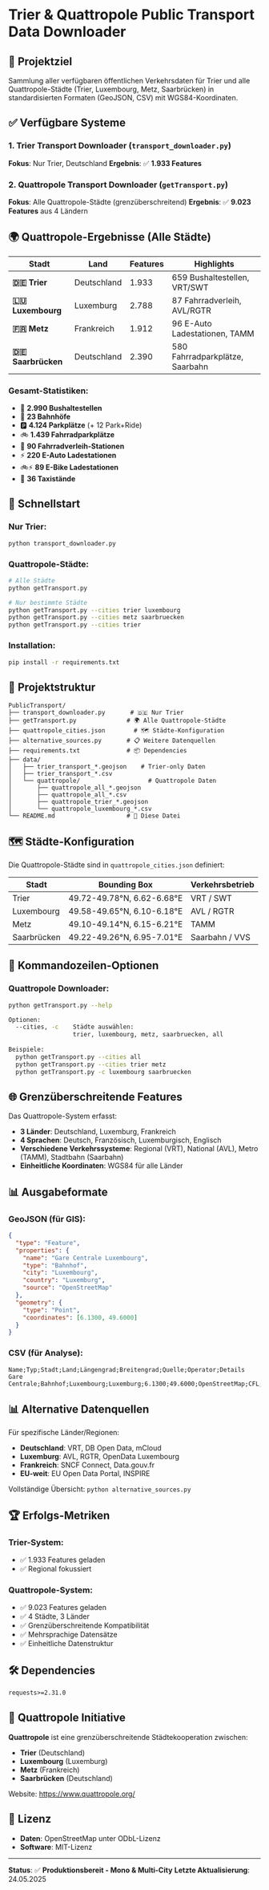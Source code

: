 # Trier & Quattropole Public Transport Data Downloader

## 🎯 Projektziel

Sammlung aller verfügbaren öffentlichen Verkehrsdaten für Trier und alle Quattropole-Städte (Trier, Luxembourg, Metz, Saarbrücken) in standardisierten Formaten (GeoJSON, CSV) mit WGS84-Koordinaten.

## ✅ Verfügbare Systeme

### 1. Trier Transport Downloader (`transport_downloader.py`)
**Fokus**: Nur Trier, Deutschland
**Ergebnis**: ✅ **1.933 Features**

### 2. Quattropole Transport Downloader (`getTransport.py`)
**Fokus**: Alle Quattropole-Städte (grenzüberschreitend)
**Ergebnis**: ✅ **9.023 Features** aus 4 Ländern

## 🌍 Quattropole-Ergebnisse (Alle Städte)

| Stadt | Land | Features | Highlights |
|-------|------|----------|------------|
| **🇩🇪 Trier** | Deutschland | 1.933 | 659 Bushaltestellen, VRT/SWT |
| **🇱🇺 Luxembourg** | Luxemburg | 2.788 | 87 Fahrradverleih, AVL/RGTR |
| **🇫🇷 Metz** | Frankreich | 1.912 | 96 E-Auto Ladestationen, TAMM |
| **🇩🇪 Saarbrücken** | Deutschland | 2.390 | 580 Fahrradparkplätze, Saarbahn |

### Gesamt-Statistiken:
- 🚌 **2.990 Bushaltestellen**
- 🚂 **23 Bahnhöfe**
- 🅿️ **4.124 Parkplätze** (+ 12 Park+Ride)
- 🚲 **1.439 Fahrradparkplätze**
- 🚴 **90 Fahrradverleih-Stationen**
- ⚡ **220 E-Auto Ladestationen**
- 🚲⚡ **89 E-Bike Ladestationen**
- 🚕 **36 Taxistände**

## 🚀 Schnellstart

### Nur Trier:
```bash
python transport_downloader.py
```

### Quattropole-Städte:
```bash
# Alle Städte
python getTransport.py

# Nur bestimmte Städte
python getTransport.py --cities trier luxembourg
python getTransport.py --cities metz saarbruecken
python getTransport.py --cities trier
```

### Installation:
```bash
pip install -r requirements.txt
```

## 📂 Projektstruktur

```
PublicTransport/
├── transport_downloader.py       # 🇩🇪 Nur Trier
├── getTransport.py              # 🌍 Alle Quattropole-Städte
├── quattropole_cities.json        # 🗺️ Städte-Konfiguration
├── alternative_sources.py       # 📋 Weitere Datenquellen
├── requirements.txt             # 📦 Dependencies
├── data/
│   ├── trier_transport_*.geojson    # Trier-only Daten
│   ├── trier_transport_*.csv
│   └── quattropole/                   # Quattropole Daten
│       ├── quattropole_all_*.geojson
│       ├── quattropole_all_*.csv
│       ├── quattropole_trier_*.geojson
│       └── quattropole_luxembourg_*.csv
└── README.md                    # 📖 Diese Datei
```

## 🗺️ Städte-Konfiguration

Die Quattropole-Städte sind in `quattropole_cities.json` definiert:

| Stadt | Bounding Box | Verkehrsbetrieb |
|-------|--------------|-----------------|
| Trier | 49.72-49.78°N, 6.62-6.68°E | VRT / SWT |
| Luxembourg | 49.58-49.65°N, 6.10-6.18°E | AVL / RGTR |
| Metz | 49.10-49.14°N, 6.15-6.21°E | TAMM |
| Saarbrücken | 49.22-49.26°N, 6.95-7.01°E | Saarbahn / VVS |

## 🔧 Kommandozeilen-Optionen

### Quattropole Downloader:
```bash
python getTransport.py --help

Optionen:
  --cities, -c    Städte auswählen:
                  trier, luxembourg, metz, saarbruecken, all
                  
Beispiele:
  python getTransport.py --cities all
  python getTransport.py --cities trier metz
  python getTransport.py -c luxembourg saarbruecken
```

## 🌐 Grenzüberschreitende Features

Das Quattropole-System erfasst:
- **3 Länder**: Deutschland, Luxemburg, Frankreich
- **4 Sprachen**: Deutsch, Französisch, Luxemburgisch, Englisch
- **Verschiedene Verkehrssysteme**: Regional (VRT), National (AVL), Metro (TAMM), Stadtbahn (Saarbahn)
- **Einheitliche Koordinaten**: WGS84 für alle Länder

## 📊 Ausgabeformate

### GeoJSON (für GIS):
```json
{
  "type": "Feature",
  "properties": {
    "name": "Gare Centrale Luxembourg",
    "type": "Bahnhof",
    "city": "Luxembourg",
    "country": "Luxemburg",
    "source": "OpenStreetMap"
  },
  "geometry": {
    "type": "Point",
    "coordinates": [6.1300, 49.6000]
  }
}
```

### CSV (für Analyse):
```csv
Name;Typ;Stadt;Land;Längengrad;Breitengrad;Quelle;Operator;Details
Gare Centrale;Bahnhof;Luxembourg;Luxemburg;6.1300;49.6000;OpenStreetMap;CFL;
```

## 📊 Alternative Datenquellen

Für spezifische Länder/Regionen:
- **Deutschland**: VRT, DB Open Data, mCloud
- **Luxemburg**: AVL, RGTR, OpenData Luxembourg  
- **Frankreich**: SNCF Connect, Data.gouv.fr
- **EU-weit**: EU Open Data Portal, INSPIRE

Vollständige Übersicht: `python alternative_sources.py`

## 🏆 Erfolgs-Metriken

### Trier-System:
- ✅ 1.933 Features geladen
- ✅ Regional fokussiert

### Quattropole-System:
- ✅ 9.023 Features geladen  
- ✅ 4 Städte, 3 Länder
- ✅ Grenzüberschreitende Kompatibilität
- ✅ Mehrsprachige Datensätze
- ✅ Einheitliche Datenstruktur

## 🛠️ Dependencies

```txt
requests>=2.31.0
```

## 🤝 Quattropole Initiative

**Quattropole** ist eine grenzüberschreitende Städtekooperation zwischen:
- **Trier** (Deutschland)
- **Luxembourg** (Luxemburg)  
- **Metz** (Frankreich)
- **Saarbrücken** (Deutschland)

Website: https://www.quattropole.org/

## 📜 Lizenz

- **Daten**: OpenStreetMap unter ODbL-Lizenz
- **Software**: MIT-Lizenz

---

**Status**: ✅ **Produktionsbereit - Mono & Multi-City**
**Letzte Aktualisierung**: 24.05.2025
